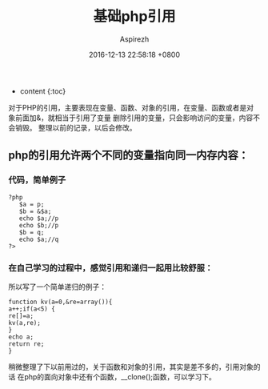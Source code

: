 ﻿---
layout: post
title:  "基础php引用"
date:   2016-12-13 22:58:18 +0800
categories: 基础php引用
tags:  递归 引用
author: Aspirezh
---

* content
{:toc}

对于PHP的引用，主要表现在变量、函数、对象的引用，在变量、函数或者是对象前面加&，就相当于引用了变量
删除引用的变量，只会影响访问的变量，内容不会销毁。
整理以前的记录，以后会修改。


## php的引用允许两个不同的变量指向同一内存内容：
### 代码，简单例子
```
?php
   $a = p;
   $b = &$a;
   echo $a;//p
   echo $b;//p
   $b = q;
   echo $a;//q
?> 
```
### 在自己学习的过程中，感觉引用和递归一起用比较舒服：
所以写了一个简单递归的例子： 
```
function kv(a=0,&re=array()){
a++;if(a<5) { 
re[]=a; 
kv(a,re); 
} 
echo a;
return re; 
} 
```
稍微整理了下以前用过的，关于函数和对象的引用，其实是差不多的，引用对象的话 在php的面向对象中还有个函数，__clone();函数，可以学习下。


